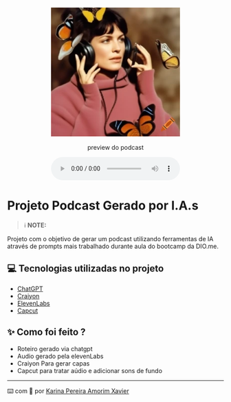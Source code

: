 <p align="center">
<img 
    src="./assets/craiyon_004951_com_tema_de_podcast_uma_linda_mulher_olhando_para_borboletas_ou_mariposas_acima_dela_.png"
    width="300"
/>
</p>

<p align="center">
    preview do podcast
</p>

<div align="center">
    <audio src="output/Áudio editado podcast borboletas.MP3" controls title="Podcast editado"></audio>
</div>

# Projeto Podcast Gerado por I.A.s


 > ℹ️ **NOTE:** 

Projeto com o objetivo de gerar um podcast utilizando ferramentas de IA através de prompts mais trabalhado durante aula do bootcamp da DIO.me.


## 💻 Tecnologias utilizadas no projeto

- [ChatGPT](https://chat.openai.com/) 
- [Craiyon](https://www.craiyon.com)
- [ElevenLabs](https://beta.elevenlabs.io/)
- [Capcut](https://www.capcut.com/pt-br/)

## ✨ Como foi feito ?

- Roteiro gerado via chatgpt
- Audio gerado pela elevenLabs
- Craiyon Para gerar capas
- Capcut para tratar aúdio e adicionar sons de fundo

---

⌨️ com 💜 por [Karina Pereira Amorim Xavier](https://github.com/Amy-2017)
